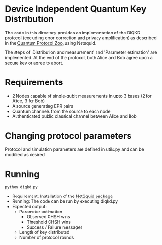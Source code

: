 # Device Independent Quantum Key Distribution
The code in this directory provides an implementation of the DIQKD
protocol (excluding error correction and privacy amplification) as
described in the [Quantum Protocol
Zoo](https://wiki.veriqloud.fr/index.php?title=Device-Independent_Quantum_Key_Distribution),
using Netsquid. 

The steps of 'Distribution and measurement' and 'Parameter estimation'
are implemented. At the end of the protocol, both Alice and Bob agree
upon a secure key or agree to abort.

# Requirements
- 2 Nodes capable of single-qubit measurements in upto 3 bases (2 for Alice, 3 for Bob)
- A source generating EPR pairs
- Quantum channels from the source to each node
- Authenticated public classical channel between Alice and Bob

# Changing protocol parameters
Protocol and simulation parameters are defined in utils.py and can be modified as desired

# Running
`python diqkd.py`
- Requirement: Installation of the [NetSquid package](https://netsquid.org/)
- Running: The code can be run by executing diqkd.py
- Expected output: 
    - Parameter estimation
        - Observed CHSH wins
        - Threshold CHSH wins
        - Success / Failure messages
    - Length of key distributed
    - Number of protocol rounds
